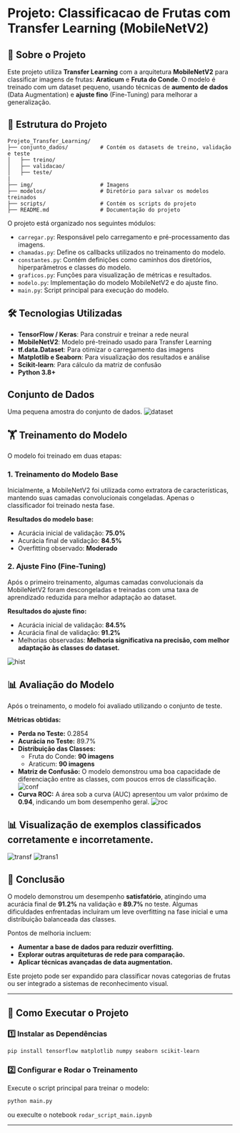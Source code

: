 # Projeto: Classificacao de Frutas com Transfer Learning (MobileNetV2)

## 📌 Sobre o Projeto
Este projeto utiliza **Transfer Learning** com a arquitetura **MobileNetV2** para classificar imagens de frutas: **Araticum** e **Fruta do Conde**. O modelo é treinado com um dataset pequeno, usando técnicas de **aumento de dados** (Data Augmentation) e **ajuste fino** (Fine-Tuning) para melhorar a generalização.

## 📂 Estrutura do Projeto
```
Projeto_Transfer_Learning/
├── conjunto_dados/          # Contém os datasets de treino, validação e teste
│   ├── treino/
│   ├── validacao/
│   ├── teste/
|
├── img/                     # Imagens
├── modelos/                 # Diretório para salvar os modelos treinados
├── scripts/                 # Contém os scripts do projeto
├── README.md                # Documentação do projeto
```
O projeto está organizado nos seguintes módulos:

- `carregar.py`: Responsável pelo carregamento e pré-processamento das imagens.
- `chamadas.py`: Define os callbacks utilizados no treinamento do modelo.
- `constantes.py`: Contém definições como caminhos dos diretórios, hiperparâmetros e classes do modelo.
- `graficos.py`: Funções para visualização de métricas e resultados.
- `modelo.py`: Implementação do modelo MobileNetV2 e do ajuste fino.
- `main.py`: Script principal para execução do modelo.

## 🛠️ Tecnologias Utilizadas
- **TensorFlow / Keras**: Para construir e treinar a rede neural
- **MobileNetV2**: Modelo pré-treinado usado para Transfer Learning
- **tf.data.Dataset**: Para otimizar o carregamento das imagens
- **Matplotlib e Seaborn**: Para visualização dos resultados e análise
- **Scikit-learn**: Para cálculo da matriz de confusão
- **Python 3.8+**

## Conjunto de Dados
Uma pequena amostra do conjunto de dados.
![dataset](img/dataset1.png)
## 🏋️ Treinamento do Modelo
O modelo foi treinado em duas etapas:

### 1. Treinamento do Modelo Base

Inicialmente, a MobileNetV2 foi utilizada como extratora de características, mantendo suas camadas convolucionais congeladas. Apenas o classificador foi treinado nesta fase.

**Resultados do modelo base:**
- Acurácia inicial de validação: **75.0%**
- Acurácia final de validação: **84.5%**
- Overfitting observado: **Moderado**

### 2. Ajuste Fino (Fine-Tuning)

Após o primeiro treinamento, algumas camadas convolucionais da MobileNetV2 foram descongeladas e treinadas com uma taxa de aprendizado reduzida para melhor adaptação ao dataset.

**Resultados do ajuste fino:**
- Acurácia inicial de validação: **84.5%**
- Acurácia final de validação: **91.2%**
- Melhorias observadas: **Melhoria significativa na precisão, com melhor adaptação às classes do dataset.**

![hist](img/hist.png)
## 📊 Avaliação do Modelo
Após o treinamento, o modelo foi avaliado utilizando o conjunto de teste.

**Métricas obtidas:**
- **Perda no Teste:** 0.2854
- **Acurácia no Teste:** 89.7%
- **Distribuição das Classes:**
  - Fruta do Conde: **90 imagens**
  - Araticum: **90 imagens**
- **Matriz de Confusão:** O modelo demonstrou uma boa capacidade de diferenciação entre as classes, com poucos erros de classificação.
![conf](img/conf.png)
- **Curva ROC:** A área sob a curva (AUC) apresentou um valor próximo de **0.94**, indicando um bom desempenho geral.
![roc](img/roc.png)

## 📊 Visualização de exemplos classificados corretamente e incorretamente.
![transf](img/trans.JPG)
![trans1](img/trans1.JPG)


## 📌 Conclusão

O modelo demonstrou um desempenho **satisfatório**, atingindo uma acurácia final de **91.2%** na validação e **89.7%** no teste. Algumas dificuldades enfrentadas incluíram um leve overfitting na fase inicial e uma distribuição balanceada das classes.

Pontos de melhoria incluem:
- **Aumentar a base de dados para reduzir overfitting.**
- **Explorar outras arquiteturas de rede para comparação.**
- **Aplicar técnicas avançadas de data augmentation.**

Este projeto pode ser expandido para classificar novas categorias de frutas ou ser integrado a sistemas de reconhecimento visual.

---

## 🔧 Como Executar o Projeto
### 1️⃣ Instalar as Dependências
```bash
pip install tensorflow matplotlib numpy seaborn scikit-learn
```

### 2️⃣ Configurar e Rodar o Treinamento
Execute o script principal para treinar o modelo:
```bash
python main.py
```
ou execulte o notebook `rodar_script_main.ipynb`

---
